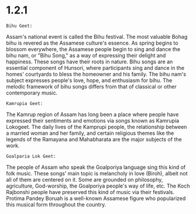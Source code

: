 # 1.2.1	
	Bihu Geet:

Assam's national event is called the Bihu festival. The most valuable Bohag bihu is revered as the Assamese culture's essence. As spring begins to blossom everywhere, the Assamese people begin to sing and dance the bihu nam, or "Bihu Song," as a way of expressing their delight and happiness. These songs have their roots in nature. Bihu songs are an essential component of Hunsori, where participants sing and dance in the homes' courtyards to bless the homeowner and his family. The bihu nam's subject expresses people's love, hope, and enthusiasm for bihu.
 The melodic framework of bihu songs differs from that of classical or other contemporary music.
	
    Kamrupia Geet:

The Kamrup region of Assam has long been a place where people have expressed their sentiments and emotions via songs known as Kamrupia Lokogeet. The daily lives of the Kamprupi people, the relationship between a married woman and her family, and certain religious themes like the legends of the Ramayana and Mahabharata are the major subjects of the work.
	
    Goalparia Lok Geet:
    
The people of Assam who speak the Goalporiya language sing this kind of folk music. These songs' main topic is melancholy in love (Biroh), albeit not all of them are centered on it. Some are grounded on philosophy, agriculture, God-worship, the Goalporiya people's way of life, etc. The Koch Rajbonshi people have preserved this kind of music via their festivals. Protima Pandey Boruah is a well-known Assamese figure who popularized this musical form throughout the country.
